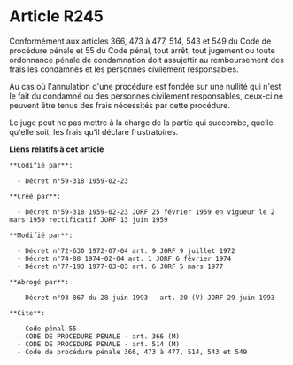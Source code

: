 # Article R245

Conformément aux articles 366, 473 à 477, 514, 543 et 549 du Code de procédure pénale et 55 du Code pénal, tout arrêt, tout
jugement ou toute ordonnance pénale de condamnation doit assujettir au remboursement des frais les condamnés et les personnes
civilement responsables.

Au cas où l'annulation d'une procédure est fondée sur une nullité qui n'est le fait du condamné ou des personnes civilement
responsables, ceux-ci ne peuvent être tenus des frais nécessités par cette procédure.

Le juge peut ne pas mettre à la charge de la partie qui succombe, quelle qu'elle soit, les frais qu'il déclare frustratoires.

**Liens relatifs à cet article**

	**Codifié par**:

	  - Décret n°59-318 1959-02-23

	**Créé par**:

	  - Décret n°59-318 1959-02-23 JORF 25 février 1959 en vigueur le 2 mars 1959 rectificatif JORF 13 juin 1959

	**Modifié par**:

	  - Décret n°72-630 1972-07-04 art. 9 JORF 9 juillet 1972
	  - Décret n°74-88 1974-02-04 art. 1 JORF 6 février 1974
	  - Décret n°77-193 1977-03-03 art. 6 JORF 5 mars 1977

	**Abrogé par**:

	  - Décret n°93-867 du 28 juin 1993 - art. 20 (V) JORF 29 juin 1993

	**Cite**:

	  - Code pénal 55
	  - CODE DE PROCEDURE PENALE - art. 366 (M)
	  - CODE DE PROCEDURE PENALE - art. 514 (M)
	  - Code de procédure pénale 366, 473 à 477, 514, 543 et 549
